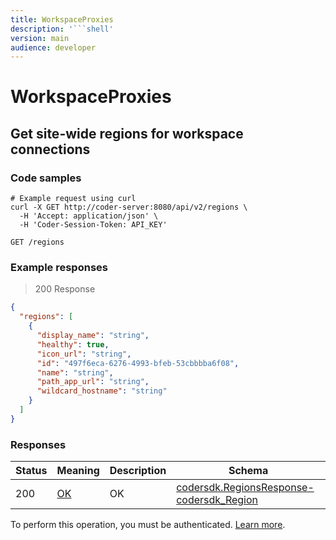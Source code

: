 ```yaml
---
title: WorkspaceProxies
description: '```shell'
version: main
audience: developer
---
```

# WorkspaceProxies

## Get site-wide regions for workspace connections

### Code samples

```shell
# Example request using curl
curl -X GET http://coder-server:8080/api/v2/regions \
  -H 'Accept: application/json' \
  -H 'Coder-Session-Token: API_KEY'
```

`GET /regions`

### Example responses

> 200 Response

```json
{
  "regions": [
    {
      "display_name": "string",
      "healthy": true,
      "icon_url": "string",
      "id": "497f6eca-6276-4993-bfeb-53cbbbba6f08",
      "name": "string",
      "path_app_url": "string",
      "wildcard_hostname": "string"
    }
  ]
}
```

### Responses

| Status | Meaning                                                 | Description | Schema                                                                                         |
|--------|---------------------------------------------------------|-------------|------------------------------------------------------------------------------------------------|
| 200    | [OK](https://tools.ietf.org/html/rfc7231#section-6.3.1) | OK          | [codersdk.RegionsResponse-codersdk_Region](schemas#codersdkregionsresponse-codersdk_region) |

To perform this operation, you must be authenticated. [Learn more](authentication).
